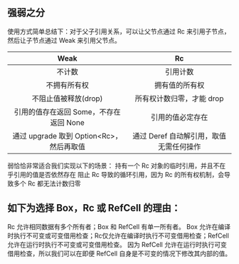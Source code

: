 ## 强弱之分

使用方式简单总结下：对于父子引用关系，可以让父节点通过 Rc 来引用子节点，然后让子节点通过 Weak 来引用父节点。


| Weak | Rc |
| :--: | :--: |
|不计数	| 引用计数 | 
|不拥有所有权	|拥有值的所有权|
|不阻止值被释放(drop)	|所有权计数归零，才能 drop|
|引用的值存在返回 Some，不存在返回 None|引用的值必定存在|
|通过 upgrade 取到 Option<Rc<T>>，然后再取值|	通过 Deref 自动解引用，取值无需任何操作|

弱恰恰非常适合我们实现以下的场景：
持有一个 Rc 对象的临时引用，并且不在乎引用的值是否依然存在
阻止 Rc 导致的循环引用，因为 Rc 的所有权机制，会导致多个 Rc 都无法计数归零

## 如下为选择 Box<T>，Rc<T> 或 RefCell<T> 的理由：

Rc<T> 允许相同数据有多个所有者；Box<T> 和 RefCell<T> 有单一所有者。
Box<T> 允许在编译时执行不可变或可变借用检查；Rc<T>仅允许在编译时执行不可变借用检查；RefCell<T> 允许在运行时执行不可变或可变借用检查。
因为 RefCell<T> 允许在运行时执行可变借用检查，所以我们可以在即便 RefCell<T> 自身是不可变的情况下修改其内部的值。